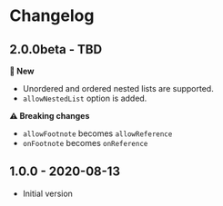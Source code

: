 # Changelog

## 2.0.0beta - TBD

**🌟 New**
- Unordered and ordered nested lists are supported.
- `allowNestedList` option is added.

**⚠ Breaking changes**
- `allowFootnote` becomes `allowReference`
- `onFootnote` becomes `onReference`


## 1.0.0 - 2020-08-13
- Initial version